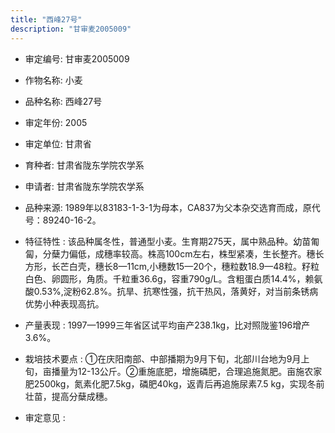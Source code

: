 ```yaml
---
title: "西峰27号"
description: "甘审麦2005009"
---
```

* 审定编号:  甘审麦2005009

*  作物名称:  小麦

*  品种名称:  西峰27号

*  审定年份:  2005

*  审定单位:  甘肃省

* 育种者:  甘肃省陇东学院农学系

*  申请者:  甘肃省陇东学院农学系

*  品种来源:  1989年以83183-1-3-1为母本，CA837为父本杂交选育而成，原代号：89240-16-2。

*  特征特性 : 
该品种属冬性，普通型小麦。生育期275天，属中熟品种。幼苗匍匐，分蘖力偏低，成穗率较高。株高100cm左右，株型紧凑，生长整齐。穗长方形，长芒白壳，穗长8—11cm,小穗数15—20个，穗粒数18.9—48粒。籽粒白色、卵圆形，角质。千粒重36.6g，容重790g/L。含粗蛋白质14.4%，赖氨酸0.53%,淀粉62.8%。抗旱、抗寒性强，抗干热风，落黄好，对当前条锈病优势小种表现高抗。
 
*  产量表现 : 
1997—1999三年省区试平均亩产238.1kg，比对照陇鉴196增产3.6%。

*  栽培技术要点 : 
①在庆阳南部、中部播期为9月下旬，北部川台地为9月上旬，亩播量为12-13公斤。②重施底肥，增施磷肥，合理追施氮肥。亩施农家肥2500kg，氮素化肥7.5kg，磷肥40kg，返青后再追施尿素7.5 kg，实现冬前壮苗，提高分蘖成穗。

*  审定意见 : 

